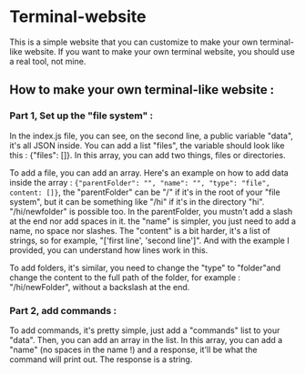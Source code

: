 # Terminal-website
This is a simple website that you can customize to make your own terminal-like website.
If you want to make your own terminal website, you should use a real tool, not mine.


## How to make your own terminal-like website :

### Part 1, Set up the "file system" :
In the index.js file, you can see, on the second line, a public variable "data", it's all JSON inside. You can add a list "files", the variable should look like this : {"files": []}. In this array, you can add two things, files or directories.

To add a file, you can add an array. Here's an example on how to add data inside the array : `{"parentFolder": "", "name": "", "type": "file", content: []}`, the "parentFolder" can be "/" if it's in the root of your "file system", but it can be something like "/hi" if it's in the directory "hi". "/hi/newfolder" is possible too. In the parentFolder, you mustn't add a slash at the end nor add spaces in it. the "name" is simpler, you just need to add a name, no space nor slashes. The "content" is a bit harder, it's a list of strings, so for example, "['first line', 'second line']". And with the example I provided, you can understand how lines work in this.

To add folders, it's similar, you need to change the "type" to "folder"and change the content to the full path of the folder, for example : "/hi/newFolder", without a backslash at the end.

### Part 2, add commands :
To add commands, it's pretty simple, just add a "commands" list to your "data". Then, you can add an array in the list. In this array, you can add a "name" (no spaces in the name !) and a response, it'll be what the command will print out. The response is a string.
